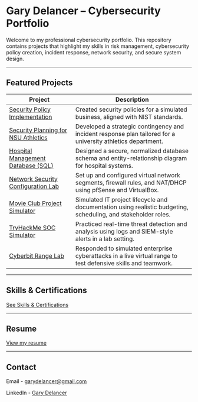 # Gary Delancer – Cybersecurity Portfolio

Welcome to my professional cybersecurity portfolio. This repository contains projects that highlight my skills in risk management, cybersecurity policy creation, incident response, network security, and secure system design.

---

## Featured Projects

| Project | Description |
|--------|-------------|
|  [Security Policy Implementation](./projects/mb-business-policy-implementation) | Created security policies for a simulated business, aligned with NIST standards. |
|  [Security Planning for NSU Athletics](./projects/strategic-security-plan) | Developed a strategic contingency and incident response plan tailored for a university athletics department. |
|  [Hospital Management Database (SQL)](./projects/hospital-database-project) | Designed a secure, normalized database schema and entity-relationship diagram for hospital systems. |
|  [Network Security Configuration Lab](./projects/network-security-configuration-lab) | Set up and configured virtual network segments, firewall rules, and NAT/DHCP using pfSense and VirtualBox. |
|  [Movie Club Project Simulator](./projects/movie-club-project-simulator) | Simulated IT project lifecycle and documentation using realistic budgeting, scheduling, and stakeholder roles. |
|  [TryHackMe SOC Simulator](./projects/tryhackme-soc-simulator) | Practiced real-time threat detection and analysis using logs and SIEM-style alerts in a lab setting. |
|  [Cyberbit Range Lab](./projects/cyberbit-range-lab) | Responded to simulated enterprise cyberattacks in a live virtual range to test defensive skills and teamwork. |

---

## Skills & Certifications
[See Skills & Certifications](./skills-certifications.md)

---

## Resume

[View my resume](https://github.com/user-attachments/files/20711059/GaryDelancer.pdf)



---

## Contact

Email - garydelancer@gmail.com


LinkedIn - [Gary Delancer](https://www.linkedin.com/in/gary-delancer-100933198/)
